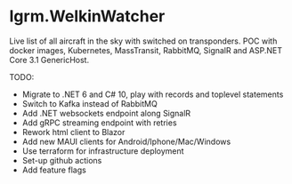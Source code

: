 # Igrm.WelkinWatcher
Live list of all aircraft in the sky with switched on transponders.
POC with docker images, Kubernetes, MassTransit, RabbitMQ, SignalR and ASP.NET Core 3.1 GenericHost.

TODO:

- Migrate to .NET 6 and C# 10, play with records and toplevel statements
- Switch to Kafka instead of RabbitMQ
- Add .NET websockets endpoint along SignalR
- Add gRPC streaming endpoint with retries
- Rework html client to Blazor
- Add new MAUI clients for Android/Iphone/Mac/Windows
- Use terraform for infrastructure deployment
- Set-up github actions
- Add feature flags
